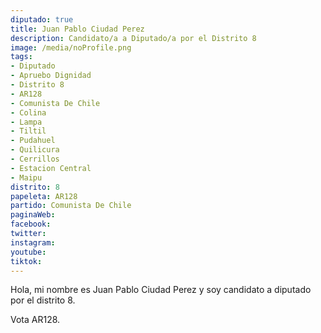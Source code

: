 ```yaml
---
diputado: true
title: Juan Pablo Ciudad Perez
description: Candidato/a a Diputado/a por el Distrito 8
image: /media/noProfile.png
tags:
- Diputado
- Apruebo Dignidad
- Distrito 8
- AR128
- Comunista De Chile
- Colina
- Lampa
- Tiltil
- Pudahuel
- Quilicura
- Cerrillos
- Estacion Central
- Maipu
distrito: 8
papeleta: AR128
partido: Comunista De Chile
paginaWeb:
facebook:
twitter:
instagram:
youtube:
tiktok:
---
```

Hola, mi nombre es Juan Pablo Ciudad Perez y soy candidato a diputado por el distrito 8.

Vota AR128.